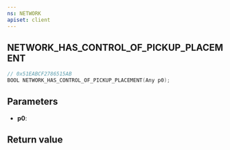 ```yaml
---
ns: NETWORK
apiset: client
---
```

## NETWORK_HAS_CONTROL_OF_PICKUP_PLACEMENT

```c
// 0x51EABCF2786515AB
BOOL NETWORK_HAS_CONTROL_OF_PICKUP_PLACEMENT(Any p0);
```


## Parameters
* **p0**:

## Return value

